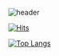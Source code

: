 ![header](https://capsule-render.vercel.app/api?color=gradient&type=wave&height=300&section=header&text=Hyunin&fontSize=90)



[![Hits](https://hits.seeyoufarm.com/api/count/incr/badge.svg?url=https%3A%2F%2Fgithub.com%2Fhonghyunin%2Fhit-counter&count_bg=%23E928B9&title_bg=%238A8080&icon=github.svg&icon_color=%23F3F3F3&title=hits&edge_flat=false)](https://hits.seeyoufarm.com)
</h1>


[![Top Langs](https://github-readme-stats.vercel.app/api/top-langs/?username=honghyunin&layout=compact)](https://github.com/honghyunin/github-readme-stats)
